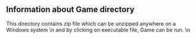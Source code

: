 ## Information about Game directory

This directory contains zip file which can be unzipped anywhere on a Windows system \n
and by clicking on executable file, Game can be run. \n